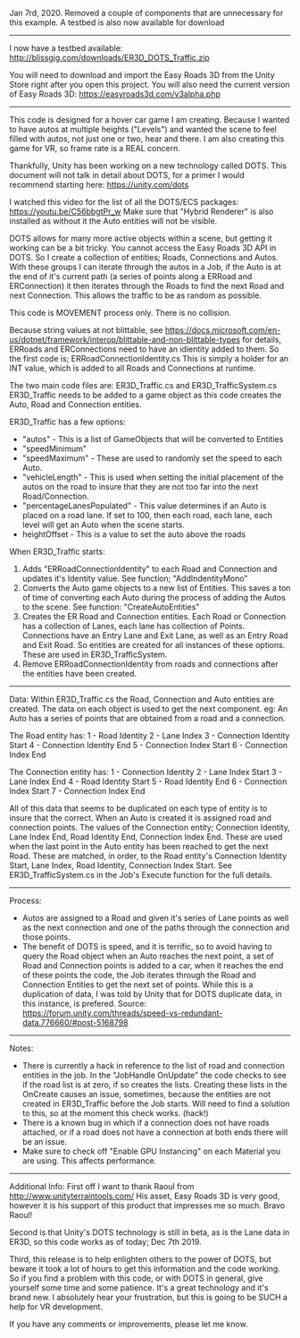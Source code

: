 Jan 7rd, 2020.   Removed a couple of components that are unnecessary for this example.  A testbed is also now available for download

------------------------------
I now have a testbed available: http://blissgig.com/downloads/ER3D_DOTS_Traffic.zip

You will need to download and import the Easy Roads 3D from the Unity Store right after you open this project.  You will also need the current version of Easy Roads 3D:  https://easyroads3d.com/v3alpha.php

------------------------------
This code is designed for a hover car game I am creating.  Because I wanted to have autos at multiple heights ("Levels") and wanted the scene to feel filled with autos, not just one or two, hear and there.  I am also creating this game for VR, so frame rate is a REAL concern.

Thankfully, Unity has been working on a new technology called DOTS.   This document will not talk in detail about DOTS, for a primer I would recommend starting here:  https://unity.com/dots

I watched this video for the list of all the DOTS/ECS packages:  https://youtu.be/C56bbgtPr_w   Make sure that "Hybrid Renderer" is also installed as without it the Auto entities will not be visible.

DOTS allows for many more active objects within a scene, but getting it working can be a bit tricky.  You cannot access the Easy Roads 3D API in DOTS.   So I create a collection of entities; Roads, Connections and Autos.    With these groups I can iterate through the autos in a Job, if the Auto is at the end of it's current path (a series of points along a ERRoad and ERConnection) it then iterates through the Roads to find the next Road and next Connection.   This allows the traffic to be as random as possible.

This code is MOVEMENT process only.  There is no collision.

Because string values at not blittable, see https://docs.microsoft.com/en-us/dotnet/framework/interop/blittable-and-non-blittable-types for details, ERRoads and ERConnections need to have an idientity added to them.   So the first code is; ERRoadConnectionIdentity.cs   This is simply a holder for an INT value, which is added to all Roads and Connections at runtime.

The two main code files are: ER3D_Traffic.cs and ER3D_TrafficSystem.cs   ER3D_Traffic needs to be added to a game object as this code creates the Auto, Road and Connection entities.

ER3D_Traffic has a few options:
* "autos" - This is a list of GameObjects that will be converted to Entities
* "speedMinimum"
* "speedMaximum" - These are used to randomly set the speed to each Auto.
* "vehicleLength" - This is used when setting the initial placement of the autos on the road to insure that they are not too far into the next Road/Connection.
* "percentageLanesPopulated" - This value determines if an Auto is placed on a road lane.  If set to 100, then each road, each lane, each level will get an Auto when the scene starts.
* heightOffset - This is a value to set the auto above the roads

When ER3D_Traffic starts:
1) Adds "ERRoadConnectionIdentity" to each Road and Connection and updates it's Identity value.  See function; "AddIndentityMono"
2) Converts the Auto game objects to a new list of Entities.   This saves a ton of time of converting each Auto during the process of adding the Autos to the scene.  See function:  "CreateAutoEntities"
3) Creates the ER Road and Connection entities.   Each Road or Connection has a collection of Lanes, each lane has collection of Points.   Connections have an Entry Lane and Exit Lane, as well as an Entry Road and Exit Road.   So entities are created for all instances of these options.   These are used in ER3D_TrafficSystem.
4) Remove ERRoadConnectionIdentity from roads and connections after the entities have been created. 

------------------------------
Data:
Within ER3D_Traffic.cs the Road, Connection and Auto entities are created.   The data on each object is used to get the next component.  eg: An Auto has a series of points that are obtained from a road and a connection.

The Road entity has:
1 - Road Identity
2 - Lane Index
3 - Connection Identity Start
4 - Connection Identity End
5 - Connection Index Start
6 - Connection Index End

The Connection entity has:
1 - Connection Identity
2 - Lane Index Start
3 - Lane Index End
4 - Road Identity Start
5 - Road Identity End
6 - Connection Index Start
7 - Connection Index End

All of this data that seems to be duplicated on each type of entity is to insure that the correct.   When an Auto is created it is assigned road and connection points.   The values of the Connection entity; Connection Identity, Lane Index End, Road Identity End, Connection Index End.   These are used when the last point in the Auto entity has been reached to get the next Road.   These are matched, in order, to the Road entity's Connection Identity Start, Lane Index, Road Identity, Connection Index Start.  See ER3D_TrafficSystem.cs in the Job's Execute function for the full details.

------------------------------
Process:
* Autos are assigned to a Road and given it's series of Lane points as well as the next connection and one of the paths through the connection and those points.   
* The benefit of DOTS is speed, and it is terrific, so to avoid having to query the Road object when an Auto reaches the next point, a set of Road and Connection points is added to a car, when it reaches the end of these points the code, the Job iterates through the Road and Connection Entities to get the next set of points.   While this is a duplication of data, I was told by Unity that for DOTS duplicate data, in this instance, is prefered.   Source:  https://forum.unity.com/threads/speed-vs-redundant-data.776660/#post-5168798

------------------------------
Notes: 

* There is currently a hack in reference to the list of road and connection entities in the job.  In the "JobHandle OnUpdate" the code checks to see if the road list is at zero, if so creates the lists.   Creating these lists in the OnCreate causes an issue, sometimes, because the entities are not created in ER3D_Traffic before the Job starts.   Will need to find a solution to this, so at the moment this check works.  (hack!)
* There is a known bug in which if a connection does not have roads attached, or if a road does not have a connection at both ends there will be an issue.
* Make sure to check off "Enable GPU Instancing" on each Material you are using.  This affects performance.

------------------------------
Additional Info:
First off I want to thank Raoul from http://www.unityterraintools.com/   His asset, Easy Roads 3D is very good, however it is his support of this product that impresses me so much.  Bravo Raoul!

Second is that  Unity's DOTS technology is still in beta, as is the Lane data in ER3D, so this code works as of today; Dec 7th 2019.   

Third, this release is to help enlighten others to the power of DOTS, but beware it took a lot of hours to get this information and the code working.  So if you find a problem with this code, or with DOTS in general, give yourself some time and some patience.   It's a great technology and it's brand new.   I absolutely hear your frustration, but this is going to be SUCH a help for VR development.

If you have any comments or improvements, please let me know.
